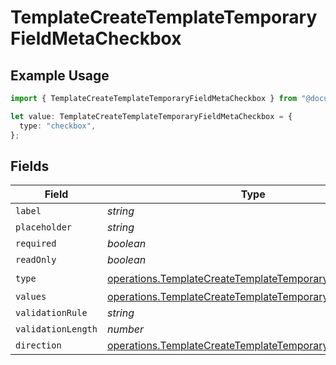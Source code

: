 # TemplateCreateTemplateTemporaryFieldMetaCheckbox

## Example Usage

```typescript
import { TemplateCreateTemplateTemporaryFieldMetaCheckbox } from "@documenso/sdk-typescript/models/operations";

let value: TemplateCreateTemplateTemporaryFieldMetaCheckbox = {
  type: "checkbox",
};
```

## Fields

| Field                                                                                                                            | Type                                                                                                                             | Required                                                                                                                         | Description                                                                                                                      |
| -------------------------------------------------------------------------------------------------------------------------------- | -------------------------------------------------------------------------------------------------------------------------------- | -------------------------------------------------------------------------------------------------------------------------------- | -------------------------------------------------------------------------------------------------------------------------------- |
| `label`                                                                                                                          | *string*                                                                                                                         | :heavy_minus_sign:                                                                                                               | N/A                                                                                                                              |
| `placeholder`                                                                                                                    | *string*                                                                                                                         | :heavy_minus_sign:                                                                                                               | N/A                                                                                                                              |
| `required`                                                                                                                       | *boolean*                                                                                                                        | :heavy_minus_sign:                                                                                                               | N/A                                                                                                                              |
| `readOnly`                                                                                                                       | *boolean*                                                                                                                        | :heavy_minus_sign:                                                                                                               | N/A                                                                                                                              |
| `type`                                                                                                                           | [operations.TemplateCreateTemplateTemporaryTypeCheckbox](../../models/operations/templatecreatetemplatetemporarytypecheckbox.md) | :heavy_check_mark:                                                                                                               | N/A                                                                                                                              |
| `values`                                                                                                                         | [operations.TemplateCreateTemplateTemporaryValue2](../../models/operations/templatecreatetemplatetemporaryvalue2.md)[]           | :heavy_minus_sign:                                                                                                               | N/A                                                                                                                              |
| `validationRule`                                                                                                                 | *string*                                                                                                                         | :heavy_minus_sign:                                                                                                               | N/A                                                                                                                              |
| `validationLength`                                                                                                               | *number*                                                                                                                         | :heavy_minus_sign:                                                                                                               | N/A                                                                                                                              |
| `direction`                                                                                                                      | [operations.TemplateCreateTemplateTemporaryDirection](../../models/operations/templatecreatetemplatetemporarydirection.md)       | :heavy_minus_sign:                                                                                                               | N/A                                                                                                                              |